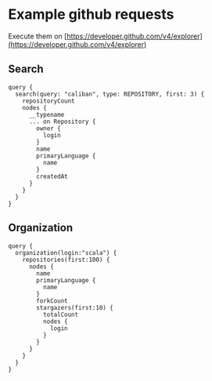 # Example github requests

Execute them on [https://developer.github.com/v4/explorer](https://developer.github.com/v4/explorer)

## Search
```
query { 
  search(query: "caliban", type: REPOSITORY, first: 3) {
    repositoryCount
    nodes {
      __typename
      ... on Repository {
        owner {
          login
        }
        name
        primaryLanguage {
          name
        }
     	createdAt
  	  }
    }
  }
}
```

## Organization
```
query {
  organization(login:"scala") {
  	repositories(first:100) {
      nodes {
        name
        primaryLanguage {
          name
        }
        forkCount
        stargazers(first:10) {
          totalCount
          nodes {
            login
          }
        }
      }
    }
  }
}

```